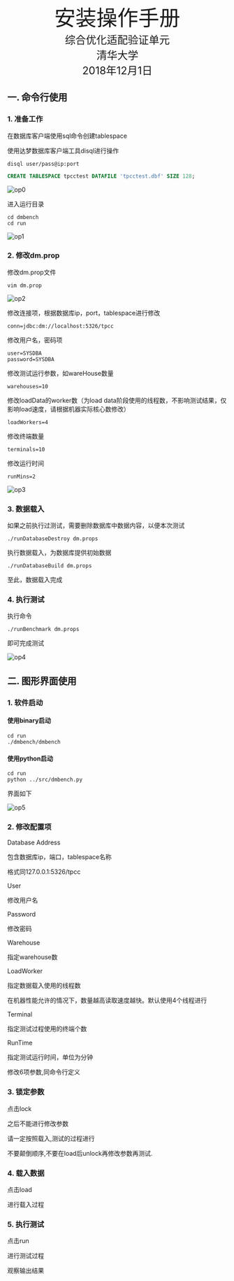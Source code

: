 



<center><font size=7>安装操作手册</font></center>

<center><font size=5>综合优化适配验证单元</font></center>

























<center><font size=5>清华大学</font></center>

<center><font size=5>2018年12月1日</font></center>

<div STYLE="page-break-after: always;"></div>

## 一. 命令行使用

### 1. 准备工作

在数据库客户端使用sql命令创建tablespace

使用达梦数据库客户端工具disql进行操作

``` shell
disql user/pass@ip:port
```

``` sql
CREATE TABLESPACE tpcctest DATAFILE 'tpcctest.dbf' SIZE 128;
```

![op0](op0.png)

进入运行目录

```shell
cd dmbench
cd run
```

![op1](op1.png)

### 2. 修改dm.prop

修改dm.prop文件

``` shell
vim dm.prop
```

![op2](op2.png)

修改连接项，根据数据库ip，port，tablespace进行修改

``` properties
conn=jdbc:dm://localhost:5326/tpcc
```

修改用户名，密码项

``` properties
user=SYSDBA
password=SYSDBA
```

修改测试运行参数，如wareHouse数量

``` properties
warehouses=10
```

修改loadData的worker数（为load data阶段使用的线程数，不影响测试结果，仅影响load速度，请根据机器实际核心数修改）

``` properties
loadWorkers=4
```

修改终端数量

``` properties
terminals=10
```

修改运行时间

``` properties
runMins=2
```

![op3](op3.png)

### 3. 数据载入

如果之前执行过测试，需要删除数据库中数据内容，以便本次测试

```shell
./runDatabaseDestroy dm.props
```

执行数据载入，为数据库提供初始数据

``` shell
./runDatabaseBuild dm.props
```

至此，数据载入完成

### 4. 执行测试

执行命令

``` shell
./runBenchmark dm.props
```

即可完成测试

![op4](op4.png)



## 二. 图形界面使用

### 1. 软件启动

#### 使用binary启动

``` shell
cd run
./dmbench/dmbench
```

#### 使用python启动

``` shell
cd run
python ../src/dmbench.py
```

界面如下

![op5](op5.png)

### 2. 修改配置项

Database Address

包含数据库ip，端口，tablespace名称

格式同127.0.0.1:5326/tpcc

User

修改用户名

Password

修改密码

Warehouse

指定warehouse数

LoadWorker

指定数据载入使用的线程数

在机器性能允许的情况下，数量越高读取速度越快。默认使用4个线程进行

Terminal

指定测试过程使用的终端个数

RunTime

指定测试运行时间，单位为分钟

修改6项参数,同命令行定义

### 3. 锁定参数

点击lock

之后不能进行修改参数

请一定按照载入,测试的过程进行

不要颠倒顺序,不要在load后unlock再修改参数再测试.

### 4. 载入数据

点击load

进行载入过程

### 5. 执行测试

点击run

进行测试过程

观察输出结果